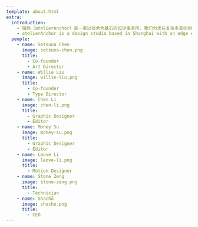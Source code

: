 ```yaml
---
template: about.html
extra:
  introduction:
    - 锚坞（atelierAnchor）是一家以技术为基石的设计事务所，我们力求在复杂多变的创意行业里，为客户提供绝妙的想法和可靠的执行。在平面、字体、动效等领域的丰富经验促使我们时刻关注最前沿的技术动态，并广泛运用在展览、艺术、研究、出版和商业项目中。我们关注跨学科跨文化的设计实践，倡导建设聚焦新技术新思想的多元创意社区。
    - atelierAnchor is a design studio based in Shanghai with an edge on crafts and technology. We aim to provide stunning ideas and reliable execution for our clients in the ever-changing creative scenes. Our extensive experience in graphic design, typeface development and motion graphics has sharpened our sensitivity to state-of-the-art technologies in the creative industry. We advocate an interdisciplinary and cross-cultural approach to design, and devote ourselves to building a diverse, forward-looking community with experimental thoughts and a keen interest in new technologies.
  people:
    - name: Setsuna Chen
      image: setsuna-chen.png
      title:
        - Co-founder
        - Art Director
    - name: Willie Liu
      image: willie-liu.png
      title:
        - Co-founder
        - Type Director
    - name: Chen Li
      image: chen-li.png
      title:
        - Graphic Designer
        - Editor
    - name: Money Su
      image: money-su.png
      title:
        - Graphic Designer
        - Editor
    - name: Leove Li
      image: leove-li.png
      title:
        - Motion Designer
    - name: Stone Zeng
      image: stone-zeng.png
      title:
        - Technician
    - name: Shachō
      image: shacho.png
      title:
        - CEO
---
```

